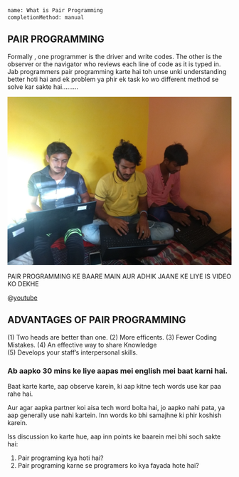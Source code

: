 ```ngMeta
name: What is Pair Programming
completionMethod: manual
```

## PAIR PROGRAMMING
Formally , one programmer is the driver and write codes. The other is the observer or the navigator who reviews each line of code as it is typed in. Jab programmers pair programming karte hai toh unse unki understanding better hoti hai and ek problem ya phir  ek task ko wo different method se solve kar sakte hai………

![alt text](asset/1_IMG_20181010_161929237.jpg)

PAIR PROGRAMMING KE BAARE MAIN AUR ADHIK JAANE KE LIYE IS VIDEO KO DEKHE

@[youtube](YhV4TaZaB84)

## ADVANTAGES OF PAIR PROGRAMMING
(1) Two heads are better than one.
(2) More efficents.
(3) Fewer Coding Mistakes.
(4) An effective way to share Knowledge  
(5) Develops your staff’s interpersonal skills.

### Ab aapko 30 mins ke liye aapas mei english mei baat karni hai.

Baat karte karte, aap observe karein, ki aap kitne tech words use kar paa rahe hai.

Aur agar aapka partner koi aisa tech word bolta hai, jo aapko nahi pata, ya aap generally use nahi kartein. Inn words ko bhi samajhne ki phir koshish karein.

Iss discussion ko karte hue, aap inn points ke baarein mei bhi soch sakte hai:

1. Pair programing kya hoti hai?
2. Pair programing karne se programers ko kya fayada hote hai?
